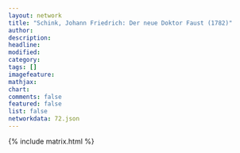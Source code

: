 ```yaml
---
layout: network
title: "Schink, Johann Friedrich: Der neue Doktor Faust (1782)"
author:
description:
headline:
modified:
category:
tags: []
imagefeature: 
mathjax: 
chart: 
comments: false
featured: false
list: false
networkdata: 72.json
---
```

{% include matrix.html %}
